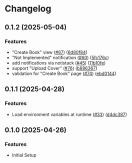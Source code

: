 # Changelog

## 0.1.2 (2025-05-04)

### Features

- "Create Book" view ([#67](https://github.com/ThomasMiller01/KapitelShelf/issues/67)) ([6d80f84](https://github.com/ThomasMiller01/KapitelShelf/commit/6d80f8460fff46eb77f1290269d4b408a3a95133))
- "Not Implemented" notification ([#60](https://github.com/ThomasMiller01/KapitelShelf/issues/60)) ([5fc176c](https://github.com/ThomasMiller01/KapitelShelf/commit/5fc176cff9b2d5bc5aac961d8b284a8bd4d3aa97))
- add notifications via notistack ([#45](https://github.com/ThomasMiller01/KapitelShelf/issues/45)) ([11b10fe](https://github.com/ThomasMiller01/KapitelShelf/commit/11b10fe02566fc6a6b7804cca2816cecff35582b))
- support "Upload Cover" ([#76](https://github.com/ThomasMiller01/KapitelShelf/issues/76)) ([b886367](https://github.com/ThomasMiller01/KapitelShelf/commit/b88636777bad94acb48877d7d2417ad2e28fe9f7))
- validation for "Create Book" page ([#74](https://github.com/ThomasMiller01/KapitelShelf/issues/74)) ([ebd0144](https://github.com/ThomasMiller01/KapitelShelf/commit/ebd0144341a98c53ef3a062e2ebc6d2758ac5547))

## 0.1.1 (2025-04-28)

### Features

- Load environment variables at runtime ([#33](https://github.com/ThomasMiller01/KapitelShelf/issues/33)) ([d4dc387](https://github.com/ThomasMiller01/KapitelShelf/commit/d4dc387497a3fee5de735120a9607539a81aaa03))

## 0.1.0 (2025-04-26)

### Features

- Initial Setup
